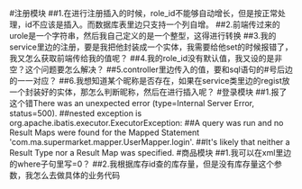 #注册模块
##1.在进行注册插入的时候，role_id不能够自动增长，但是按正常处理，id不应该是插入。而数据库表里边只支持一个列自增。
##2.前端传过来的urole是一个字符串，然后我自己定义的是一个整型，这得进行转换
##3.我的service里边的注册，要是我把他封装成一个实体，我需要给他set的时候报错了，我又怎么获取前端传给我的值呢？
##4.我的role_id没有默认值，我又设的是非空？这个问题要怎么解决？
##5.controller里边传入的值，要和sql语句的#号后边的一一对应？
##6.我想知道某个昵称是否存在，如果在service类里边的regist放一个封装好的实体，那怎么判断昵称，然后在进行插入呢？
#登录模块
##1.报了这个错There was an unexpected error (type=Internal Server Error, status=500).
##nested exception is org.apache.ibatis.executor.ExecutorException: 
##A query was run and no Result Maps were found for the Mapped Statement 'com.ma.supermarket.mapper.UserMapper.login'. 
##It's likely that neither a Result Type nor a Result Map was specified.
#商品模块
##1.我可以在xml里边的where子句里写=0？
##2.我根据库存id查的库存量，但是没有库存量这个参数，我怎么去做具体的业务代码
